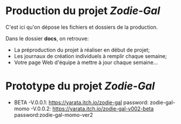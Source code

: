 # Production du projet *Zodie-Gal*
C'est ici qu'on dépose les fichiers et dossiers de la production. 

Dans le dossier **docs**, on retrouve:
* La préproduction du projet à réaliser en début de projet;
* Les journaux de création individuels à remplir chaque semaine;
* Votre page Web d'équipe à mettre à jour chaque semaine...


# Prototype du projet *Zodie-Gal*

- BETA
-V.0.0.1: https://yarata.itch.io/zodie-gal password: zodie-gal-momo
-V.0.0.2: https://yarata.itch.io/zodie-gal-v002-beta password:zodie-gal-momo-ver2
